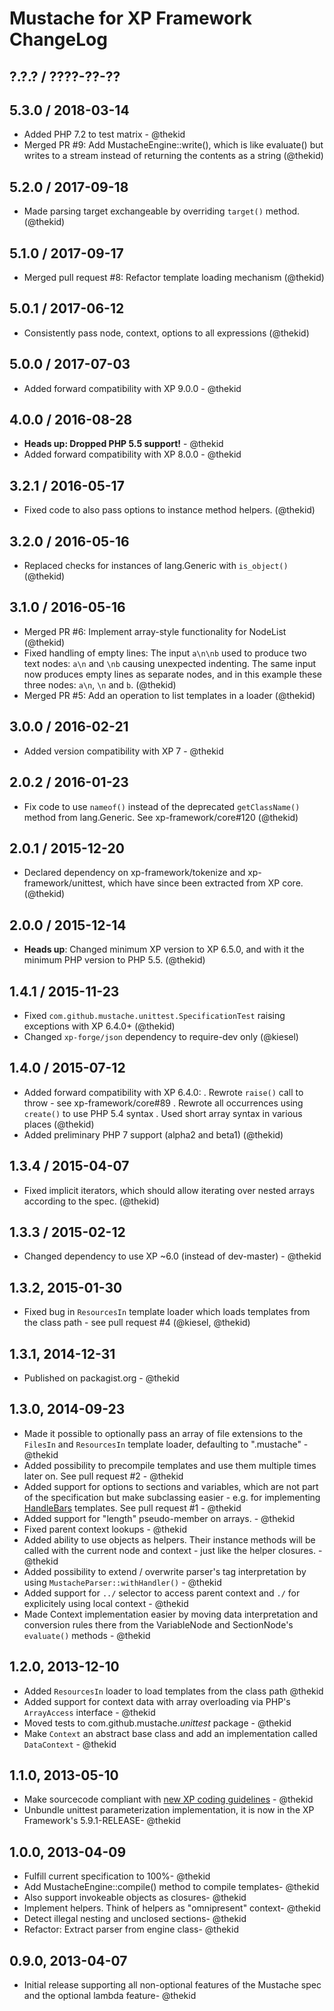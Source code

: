 Mustache for XP Framework ChangeLog
===================================

## ?.?.? / ????-??-??

## 5.3.0 / 2018-03-14

* Added PHP 7.2 to test matrix - @thekid
* Merged PR #9: Add MustacheEngine::write(), which is like evaluate()
  but writes to a stream instead of returning the contents as a string
  (@thekid)

## 5.2.0 / 2017-09-18

* Made parsing target exchangeable by overriding `target()` method.
  (@thekid)

## 5.1.0 / 2017-09-17

* Merged pull request #8: Refactor template loading mechanism
  (@thekid)

## 5.0.1 / 2017-06-12

* Consistently pass node, context, options to all expressions
  (@thekid)

## 5.0.0 / 2017-07-03

* Added forward compatibility with XP 9.0.0 - @thekid

## 4.0.0 / 2016-08-28

* **Heads up: Dropped PHP 5.5 support!** - @thekid
* Added forward compatibility with XP 8.0.0 - @thekid

## 3.2.1 / 2016-05-17

* Fixed code to also pass options to instance method helpers.
  (@thekid)

## 3.2.0 / 2016-05-16

* Replaced checks for instances of lang.Generic with `is_object()`
  (@thekid)

## 3.1.0 / 2016-05-16

* Merged PR #6: Implement array-style functionality for NodeList
  (@thekid)
* Fixed handling of empty lines: The input `a\n\nb` used to produce
  two text nodes: `a\n` and `\nb` causing unexpected indenting. The
  same input now produces empty lines as separate nodes, and in this
  example these three nodes: `a\n`, `\n` and `b`.
  (@thekid)
* Merged PR #5: Add an operation to list templates in a loader
  (@thekid)

## 3.0.0 / 2016-02-21

* Added version compatibility with XP 7 - @thekid

## 2.0.2 / 2016-01-23

* Fix code to use `nameof()` instead of the deprecated `getClassName()`
  method from lang.Generic. See xp-framework/core#120
  (@thekid)

## 2.0.1 / 2015-12-20

* Declared dependency on xp-framework/tokenize and xp-framework/unittest,
  which have since been extracted from XP core.
  (@thekid)

## 2.0.0 / 2015-12-14

* **Heads up**: Changed minimum XP version to XP 6.5.0, and with it the
  minimum PHP version to PHP 5.5.
  (@thekid)

## 1.4.1 / 2015-11-23

* Fixed `com.github.mustache.unittest.SpecificationTest` raising
  exceptions with XP 6.4.0+
  (@thekid)
* Changed `xp-forge/json` dependency to require-dev only
  (@kiesel)

## 1.4.0 / 2015-07-12

* Added forward compatibility with XP 6.4.0:
  . Rewrote `raise()` call to throw - see xp-framework/core#89
  . Rewrote all occurrences using `create()` to use PHP 5.4 syntax
  . Used short array syntax in various places
  (@thekid)
* Added preliminary PHP 7 support (alpha2 and beta1)
  (@thekid)

## 1.3.4 / 2015-04-07

* Fixed implicit iterators, which should allow iterating over nested 
  arrays according to the spec.
  (@thekid)

## 1.3.3 / 2015-02-12

* Changed dependency to use XP ~6.0 (instead of dev-master) - @thekid

## 1.3.2, 2015-01-30

* Fixed bug in `ResourcesIn` template loader which loads templates
  from the class path - see pull request #4 (@kiesel, @thekid)

## 1.3.1, 2014-12-31

* Published on packagist.org - @thekid

## 1.3.0, 2014-09-23

* Made it possible to optionally pass an array of file extensions to
  the `FilesIn` and `ResourcesIn` template loader, defaulting to 
  ".mustache" - @thekid
* Added possibility to precompile templates and use them multiple
  times later on. See pull request #2 - @thekid
* Added support for options to sections and variables, which are not
  part of the specification but make subclassing easier - e.g. for
  implementing [HandleBars](http://handlebarsjs.com/) templates. See
  pull request #1 - @thekid
* Added support for "length" pseudo-member on arrays. - @thekid
* Fixed parent context lookups - @thekid
* Added ability to use objects as helpers. Their instance methods will
  be called with the current node and context - just like the helper
  closures. - @thekid
* Added possibility to extend / overwrite parser's tag interpretation
  by using `MustacheParser::withHandler()` - @thekid
* Added support for `../` selector to access parent context and `./`
  for explicitely using local context - @thekid
* Made Context implementation easier by moving data interpretation
  and conversion rules there from the VariableNode and SectionNode's
  `evaluate()` methods - @thekid

## 1.2.0, 2013-12-10

* Added `ResourcesIn` loader to load templates from the class path
  @thekid
* Added support for context data with array overloading via PHP's 
  `ArrayAccess` interface - @thekid
* Moved tests to com.github.mustache.*unittest* package - @thekid
* Make `Context` an abstract base class and add an implementation 
  called `DataContext` - @thekid

## 1.1.0, 2013-05-10

* Make sourcecode compliant with [new XP coding guidelines](https://github.com/xp-framework/rfc/issues/208) - @thekid
* Unbundle unittest parameterization implementation, it is now in the
  XP Framework's 5.9.1-RELEASE- @thekid

## 1.0.0, 2013-04-09

* Fulfill current specification to 100%- @thekid
* Add MustacheEngine::compile() method to compile templates- @thekid
* Also support invokeable objects as closures- @thekid
* Implement helpers. Think of helpers as "omnipresent" context- @thekid
* Detect illegal nesting and unclosed sections- @thekid
* Refactor: Extract parser from engine class- @thekid

## 0.9.0, 2013-04-07

* Initial release supporting all non-optional features of the Mustache 
  spec and the optional lambda feature- @thekid